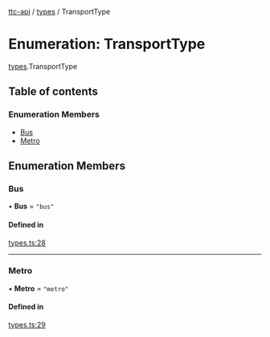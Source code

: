 [ttc-api](../README.md) / [types](../modules/types.md) / TransportType

# Enumeration: TransportType

[types](../modules/types.md).TransportType

## Table of contents

### Enumeration Members

- [Bus](types.TransportType.md#bus)
- [Metro](types.TransportType.md#metro)

## Enumeration Members

### Bus

• **Bus** = ``"bus"``

#### Defined in

[types.ts:28](https://github.com/sunneydev/ttc-api/blob/72acd1f/src/types.ts#L28)

___

### Metro

• **Metro** = ``"metro"``

#### Defined in

[types.ts:29](https://github.com/sunneydev/ttc-api/blob/72acd1f/src/types.ts#L29)
